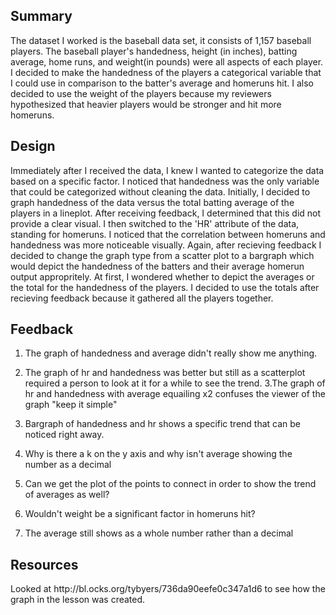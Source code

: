 <h2>Summary</h2>

The dataset I worked is the baseball data set, it consists
of 1,157 baseball players. The baseball player's handedness,
height (in inches), batting average, home runs, and weight(in pounds)
were all aspects of each player. I decided to make the handedness of the players
a categorical variable that I could use in comparison to the  batter's average and homeruns hit.
I also decided to use the weight of the players because my reviewers hypothesized that heavier players
would be stronger and hit more homeruns.

<h2>Design</h2>

Immediately after I received the data, I knew I wanted to categorize the
data based on a specific factor. I noticed that handedness was the only variable
that could be categorized without cleaning the data. Initially, I decided to graph
handedness of the data versus the total batting average of the players in a lineplot. After
receiving feedback, I determined that this did not provide a clear visual. I then switched
to the 'HR' attribute of the data, standing for homeruns. I noticed that the correlation between
homeruns and handedness was more noticeable visually. Again, after recieving feedback I decided to
change the graph type from a scatter plot to a bargraph which would
depict the handedness of the batters and their average homerun output appropritely. At first, I wondered whether to depict
the averages or the total for the handedness of the players. I decided to use the totals after recieving feedback
because it gathered all the players together.


<h2>Feedback</h2>

1.  The graph of handedness and average didn't really show me anything.
2.  The graph of hr and handedness was better but still as a scatterplot
    required a person to look at it for a while to see the trend.
3.The graph of hr and handedness  with average equailing x2 confuses the viewer of the graph
"keep it simple"

4. Bargraph of handedness and hr shows a specific trend that
can be noticed right away.
5. Why is there a k on the y axis and why isn't average showing the number as a decimal
6. Can we get the plot of the points to connect in order to show
the trend of averages as well?
7. Wouldn't weight be a significant factor in homeruns hit?
8. The average still shows as a whole number rather than a decimal

<h2>Resources</h2>
Looked at http://bl.ocks.org/tybyers/736da90eefe0c347a1d6 to see how the graph in the lesson was created.

